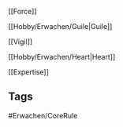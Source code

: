 [[Force]]

[[Hobby/Erwachen/Guile|Guile]]

[[Vigil]]

[[Hobby/Erwachen/Heart|Heart]]

[[Expertise]]
## Tags
#Erwachen/CoreRule 